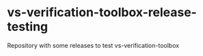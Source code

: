# vs-verification-toolbox-release-testing
Repository with some releases to test vs-verification-toolbox
